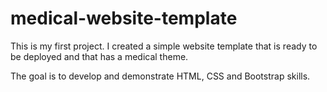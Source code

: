 # medical-website-template
This is my first project. I created a simple website template that is ready to be deployed and that has a medical theme. 

The goal is to develop and demonstrate HTML, CSS and Bootstrap skills.
